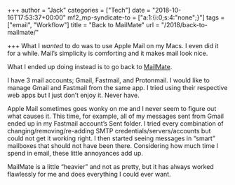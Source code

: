 +++
author = "Jack"
categories = ["Tech"]
date = "2018-10-16T17:53:37+00:00"
mf2_mp-syndicate-to = ["a:1:{i:0;s:4:\"none\";}"]
tags = ["email", "Workflow"]
title = "Back to MailMate"
url = "/2018/back-to-mailmate/"

+++
What I _wanted_ to do was to use Apple Mail on my Macs. I even did it for a while. Mail&#8217;s simplicity is comforting and it makes mail look nice.

What I ended up doing instead is to go back to [MailMate][1].

I have 3 mail accounts; Gmail, Fastmail, and Protonmail. I would like to manage Gmail and Fastmail from the same app. I tried using their respective web apps but I just don&#8217;t enjoy it. Never have.

Apple Mail sometimes goes wonky on me and I never seem to figure out what causes it. This time, for example, all of my messages sent from Gmail ended up in my Fastmail account&#8217;s Sent folder. I tried every combination of changing/removing/re-adding SMTP credentials/servers/accounts but could not get it working right. I then started seeing messages in &#8220;smart&#8221; mailboxes that should not have been there. Considering how much time I spend in email, these little annoyances add up.

MailMate is a little &#8220;heavier&#8221; and not as pretty, but it has always worked flawlessly for me and does everything I could ever want.

 [1]: https://freron.com